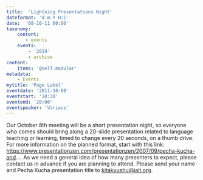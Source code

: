 ```yaml
---
title:  'Lightning Presentations Night'
dateformat: 'd-m-Y H:i'
date:  '08-10-11 00:00'
taxonomy:
    content:
       - events
    events:
        - '2019' 
        - archive
content:
    items: '@self.modular'
metadata:
    - Events
mytitle: 'Page Label'
eventdate: '2011-10-08'
eventstart: '18:30'
eventend: '20:00'
eventspeaker: 'Various'
---
```


Our October 8th meeting will be a short presentation night, so everyone who comes should bring along a 20-slide presentation related to language teaching or learning, timed to change every 20 seconds, on a thumb drive. For more information on the planned format, start with this link: https://www.presentationzen.com/presentationzen/2007/09/pecha-kucha-and....
As we need a general idea of how many presenters to expect, please contact us in advance if you are planning to attend. Please send your name and Pecha Kucha presentation title to kitakyushu@jalt.org.


